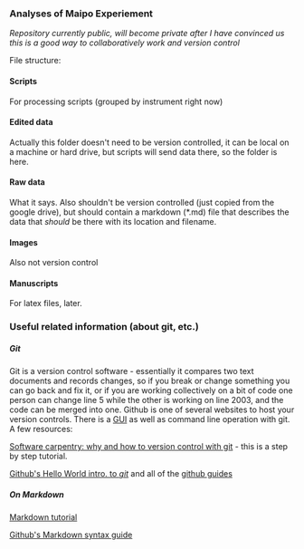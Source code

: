 ### Analyses of Maipo Experiement

_Repository currently public, will become private after I have convinced us this is a good way to collaboratively work and version control_

File structure:

#### Scripts

For processing scripts (grouped by instrument right now)

#### Edited data

Actually this folder doesn't need to be version controlled, it can be local on a machine or hard drive, but scripts will send data there, so the folder is here.

#### Raw data

What it says. Also shouldn't be version controlled (just copied from the google drive), but should contain a markdown (\*.md) file that describes the data that _should_ be there with its location and filename.

#### Images

Also not version control

#### Manuscripts

For latex files, later. 

### Useful related information (about git, etc.)

##### Git

Git is a version control software - essentially it compares two text documents and records changes, so if you break or change something you can go back and fix it, or if you are working collectively on a bit of code one person can change line 5 while the other is working on line 2003, and the code can be merged into one. Github is one of several websites to host your version controls. There is a [GUI](https://git-scm.com/downloads/guis/) as well as command line operation with git. A few resources: 

[Software carpentry: why and how to version control with git](https://swcarpentry.github.io/git-novice/) - this is a step by step tutorial.

[Github's Hello World intro. to _git_](https://guides.github.com/activities/hello-world/) and all of the [github guides](https://guides.github.com/)




##### On Markdown

[Markdown tutorial](https://www.markdowntutorial.com/)

[Github's Markdown syntax guide](https://guides.github.com/features/mastering-markdown/)
